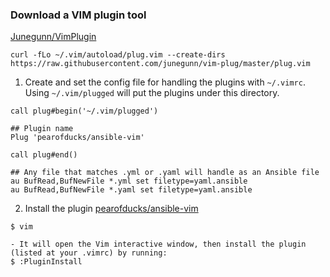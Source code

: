 ### Download a VIM plugin tool

[Junegunn/VimPlugin](https://github.com/junegunn/vim-plug)
~~~
curl -fLo ~/.vim/autoload/plug.vim --create-dirs https://raw.githubusercontent.com/junegunn/vim-plug/master/plug.vim
~~~

1. Create and set the config file for handling the plugins with `~/.vimrc`. Using `~/.vim/plugged` will put the plugins under this directory.
~~~
call plug#begin('~/.vim/plugged')

## Plugin name
Plug 'pearofducks/ansible-vim'

call plug#end()

## Any file that matches .yml or .yaml will handle as an Ansible file
au BufRead,BufNewFile *.yml set filetype=yaml.ansible
au BufRead,BufNewFile *.yaml set filetype=yaml.ansible
~~~

2. Install the plugin [pearofducks/ansible-vim](https://github.com/pearofducks/ansible-vim)
~~~
$ vim

- It will open the Vim interactive window, then install the plugin (listed at your .vimrc) by running:
$ :PluginInstall
~~~
